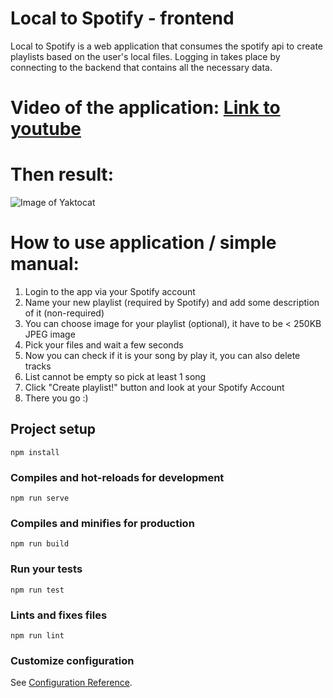 # Local to Spotify - frontend

Local to Spotify is a web application that consumes the spotify api to create playlists based on the user's local files. Logging in takes place by connecting to the backend that contains all the necessary data.

# Video of the application: [Link to youtube](https://youtu.be/F7nhoPxRYs0)

# Then result: 

![Image of Yaktocat](https://i.imgur.com/DTXMp5D.png)


# How to use application / simple manual:

1. Login to the app via your Spotify account
2. Name your new playlist (required by Spotify) and add some description of it (non-required)
3. You can choose image for your playlist (optional), it have to be < 250KB JPEG image
4. Pick your files and wait a few seconds
5. Now you can check if it is your song by play it, you can also delete tracks
6. List cannot be empty so pick at least 1 song
7. Click "Create playlist!" button and look at your Spotify Account
8. There you go :)

## Project setup
```
npm install
```

### Compiles and hot-reloads for development
```
npm run serve
```

### Compiles and minifies for production
```
npm run build
```

### Run your tests
```
npm run test
```

### Lints and fixes files
```
npm run lint
```

### Customize configuration
See [Configuration Reference](https://cli.vuejs.org/config/).
